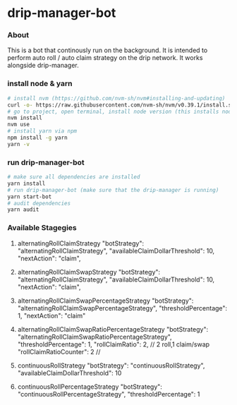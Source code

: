 # drip-manager-bot

### About 
This is a bot that continously run on the background. It is intended to perform auto roll / auto claim strategy on the drip network. It works alongside drip-manager.

### install node & yarn
```bash
# install nvm (https://github.com/nvm-sh/nvm#installing-and-updating)
curl -o- https://raw.githubusercontent.com/nvm-sh/nvm/v0.39.1/install.sh | bash
# go to project, open terminal, install node version (this installs node version defined in .nvmrc)
nvm install
nvm use
# install yarn via npm
npm install -g yarn
yarn -v
```

### run drip-manager-bot
```bash
# make sure all dependencies are installed
yarn install
# run drip-manager-bot (make sure that the drip-manager is running)
yarn start-bot
# audit dependencies
yarn audit
```

### Available Stagegies

1. alternatingRollClaimStrategy
"botStrategy": "alternatingRollClaimStrategy",
"availableClaimDollarThreshold": 10,
"nextAction": "claim",

2. alternatingRollClaimSwapStrategy
"botStrategy": "alternatingRollClaimStrategy",
"availableClaimDollarThreshold": 10,
"nextAction": "claim",

3. alternatingRollClaimSwapPercentageStrategy
"botStrategy": "alternatingRollClaimSwapPercentageStrategy",
"thresholdPercentage": 1,
"nextAction": "claim"

4. alternatingRollClaimSwapRatioPercentageStrategy
"botStrategy": "alternatingRollClaimSwapRatioPercentageStrategy",
"thresholdPercentage": 1,
"rollClaimRatio": 2, // 2 roll,1 claim/swap 
"rollClaimRatioCounter": 2 // 

5. continuousRollStrategy
"botStrategy": "continuousRollStrategy",
"availableClaimDollarThreshold": 10

6. continuousRollPercentageStrategy
"botStrategy": "continuousRollPercentageStrategy",
"thresholdPercentage": 1

